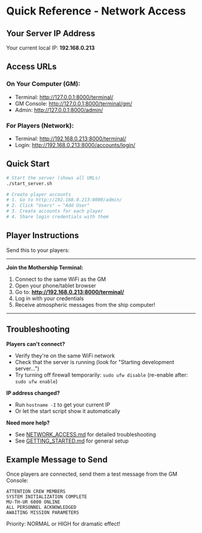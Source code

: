 # Quick Reference - Network Access

## Your Server IP Address
Your current local IP: **192.168.0.213**

## Access URLs

### On Your Computer (GM):
- Terminal: http://127.0.0.1:8000/terminal/
- GM Console: http://127.0.0.1:8000/terminal/gm/
- Admin: http://127.0.0.1:8000/admin/

### For Players (Network):
- Terminal: http://192.168.0.213:8000/terminal/
- Login: http://192.168.0.213:8000/accounts/login/

## Quick Start

```bash
# Start the server (shows all URLs)
./start_server.sh

# Create player accounts
# 1. Go to http://192.168.0.213:8000/admin/
# 2. Click "Users" → "Add User"
# 3. Create accounts for each player
# 4. Share login credentials with them
```

## Player Instructions

Send this to your players:

---

**Join the Mothership Terminal:**

1. Connect to the same WiFi as the GM
2. Open your phone/tablet browser
3. Go to: **http://192.168.0.213:8000/terminal/**
4. Log in with your credentials
5. Receive atmospheric messages from the ship computer!

---

## Troubleshooting

**Players can't connect?**
- Verify they're on the same WiFi network
- Check that the server is running (look for "Starting development server...")
- Try turning off firewall temporarily: `sudo ufw disable` (re-enable after: `sudo ufw enable`)

**IP address changed?**
- Run `hostname -I` to get your current IP
- Or let the start script show it automatically

**Need more help?**
- See [NETWORK_ACCESS.md](NETWORK_ACCESS.md) for detailed troubleshooting
- See [GETTING_STARTED.md](GETTING_STARTED.md) for general setup

## Example Message to Send

Once players are connected, send them a test message from the GM Console:

```
ATTENTION CREW MEMBERS
SYSTEM INITIALIZATION COMPLETE
MU-TH-UR 6000 ONLINE
ALL PERSONNEL ACKNOWLEDGED
AWAITING MISSION PARAMETERS
```

Priority: NORMAL or HIGH for dramatic effect!
